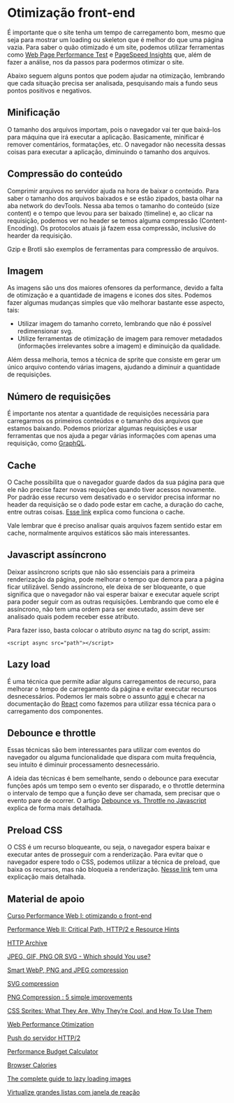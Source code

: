 # Otimização front-end

É importante que o site tenha um tempo de carregamento bom, mesmo que seja para mostrar um loading ou skeleton que é melhor do que uma página vazia. Para saber o quão otimizado é um site, podemos utilizar ferramentas como [Web Page Performance Test](https://www.webpagetest.org/) e [PageSpeed Insights](https://pagespeed.web.dev/?utm_source=psi&utm_medium=redirect&hl=pt-br) que, além de fazer a análise, nos da passos para podermos otimizar o site.

Abaixo seguem alguns pontos que podem ajudar na otimização, lembrando que cada situação precisa ser analisada, pesquisando mais a fundo seus pontos positivos e negativos.

## Minificação

O tamanho dos arquivos importam, pois o navegador vai ter que baixá-los para máquina que irá executar a aplicação. Basicamente, minificar é remover comentários, formatações, etc. O navegador não necessita dessas coisas para executar a aplicação, diminuindo o tamanho dos arquivos.

## Compressão do conteúdo

Comprimir arquivos no servidor ajuda na hora de baixar o conteúdo. Para saber o tamanho dos arquivos baixados e se estão zipados, basta olhar na aba network do devTools. Nessa aba temos o tamanho do conteúdo (size content) e o tempo que levou para ser baixado (timeline) e, ao clicar na requisição, podemos ver no header se temos alguma compressão (Content-Encoding). Os protocolos atuais já fazem essa compressão, inclusive do hearder da requisição.

Gzip e Brotli são exemplos de ferramentas para compressão de arquivos.

## Imagem

As imagens são uns dos maiores ofensores da performance, devido a falta de otimização e a quantidade de imagens e icones dos sites. Podemos fazer algumas mudanças simples que vão melhorar bastante esse aspecto, tais:

- Utilizar imagem do tamanho correto, lembrando que não é possível redimensionar svg.
- Utilize ferramentas de otimização de imagem para remover metadados (informações irrelevantes sobre a imagem) e diminuição da qualidade.

Além dessa melhoria, temos a técnica de sprite que consiste em gerar um único arquivo contendo várias imagens, ajudando a diminuir a quantidade de requisições.

## Número de requisições

É importante nos atentar a quantidade de requisições necessária para carregarmos os primeiros conteúdos e o tamanho dos arquivos que estamos baixando. Podemos priorizar algumas requisições e usar ferramentas que nos ajuda a pegar várias informações com apenas uma requisição, como [GraphQL](https://graphql.org/).

## Cache

O Cache possibilita que o navegador guarde dados da sua página para que ele não precise fazer novas requições quando tiver acessos novamente. Por padrão esse recurso vem desativado e o servidor precisa informar no header da requisição se o dado pode estar em cache, a duração do cache, entre outras coisas. [Esse link](https://developer.mozilla.org/en-US/docs/Web/HTTP/Caching) explica como funciona o cache.

Vale lembrar que é preciso analisar quais arquivos fazem sentido estar em cache, normalmente arquivos estáticos são mais interessantes.

##  Javascript assíncrono

Deixar assíncrono scripts que não são essenciais para a primeira renderização da página, pode melhorar o tempo que demora para a página ficar utilizável. Sendo assíncrono, ele deixa de ser bloqueante, o que significa que o navegador não vai esperar baixar e executar aquele script para poder seguir com as outras requisições. Lembrando que como ele é assíncrono, não tem uma ordem para ser executado, assim deve ser analisado quais podem receber esse atributo.

Para fazer isso, basta colocar o atributo <i>async</i> na tag do script, assim:

`<script async src="path"></script> `

## Lazy load

É uma técnica que permite adiar alguns carregamentos de recurso, para melhorar o tempo de carregamento da página e evitar executar recursos desnecessários. Podemos ler mais sobre o assunto [aqui](https://developer.mozilla.org/en-US/docs/Web/Performance/Lazy_loading) e checar na documentação do [React](https://reactjs.org/docs/code-splitting.html) como fazemos para utilizar essa técnica para o carregamento dos componentes.

## Debounce e throttle

Essas técnicas são bem interessantes para utilizar com eventos do navegador ou alguma funcionalidade que dispara com muita frequência, seu intuito é diminuir processamento desnecessário.

A ideia das técnicas é bem semelhante, sendo o debounce para executar funções após um tempo sem o evento ser disparado, e o throttle determina o intervalo de tempo que a função deve ser chamada, sem precisar que o evento pare de ocorrer. O artigo [Debounce vs. Throttle no Javascript](https://blog.rocketseat.com.br/debounce-vs-throttle-no-javascript/) explica de forma mais detalhada.


## Preload CSS

O CSS é um recurso bloqueante, ou seja, o navegador espera baixar e executar antes de prosseguir com a renderização. Para evitar que o navegador espere todo o CSS, podemos utilizar a técnica de preload, que baixa os recursos, mas não bloqueia a renderização. [Nesse link](https://developer.mozilla.org/en-US/docs/Web/HTML/Link_types/preload) tem uma explicação mais detalhada.

## Material de apoio

[Curso Performance Web I: otimizando o front-end](https://www.alura.com.br/curso-online-otimizacao-performance-web)

[Performance Web II: Critical Path, HTTP/2 e Resource Hints](https://cursos.alura.com.br/course/performance-http2-critical-path)

[HTTP Archive](https://httparchive.org/)

[JPEG, GIF, PNG OR SVG - Which should You use?](https://dev.to/sarah_chima/jpeg-gif-png-or-svg---which-should-i-use-1o8o)

[Smart WebP, PNG and JPEG compression](https://tinypng.com/)

[SVG compression](https://jakearchibald.github.io/svgomg/)

[PNG Compression : 5 simple improvements](http://mainroach.blogspot.com/2013/09/png-compression-5-simple-improvements.html)

[CSS Sprites: What They Are, Why They’re Cool, and How To Use Them](https://css-tricks.com/css-sprites/.)

[Web Performance Otimization](https://wpostats.com/)

[Push do servidor HTTP/2](https://imasters.com.br/devsecops/push-do-servidor-http2)

[Performance Budget Calculator](https://www.performancebudget.io/)

[Browser Calories](https://browserdiet.com/calories/)

[The complete guide to lazy loading images](https://css-tricks.com/the-complete-guide-to-lazy-loading-images/)

[Virtualize grandes listas com janela de reação](https://web.dev/i18n/pt/virtualize-long-lists-react-window/)